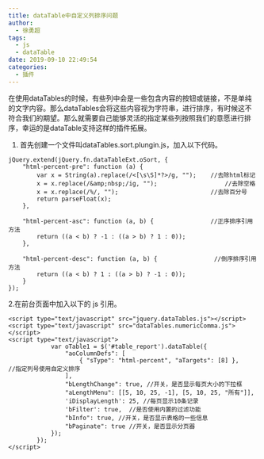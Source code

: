 ```yaml
---
title: dataTable中自定义列排序问题
author:
  - 徐勇超
tags:
  - js
  - dataTable
date: 2019-09-10 22:49:54
categories:
  - 插件
---
```


在使用dataTables的时候，有些列中会是一些包含内容的按钮或链接，不是单纯的文字内容。那么dataTables会将这些内容视为字符串，进行排序，有时候这不符合我们的期望。那么就需要自己能够灵活的指定某些列按照我们的意愿进行排序，幸运的是dataTable支持这样的插件拓展。
1. 首先创建一个文件叫dataTables.sort.plungin.js，加入以下代码。

    
```
jQuery.extend(jQuery.fn.dataTableExt.oSort, {
    "html-percent-pre": function (a) {
        var x = String(a).replace(/<[\s\S]*?>/g, "");    //去除html标记
        x = x.replace(/&amp;nbsp;/ig, "");                   //去除空格
        x = x.replace(/%/, "");                          //去除百分号
        return parseFloat(x);
    },

    "html-percent-asc": function (a, b) {                //正序排序引用方法
        return ((a < b) ? -1 : ((a > b) ? 1 : 0));
    },

    "html-percent-desc": function (a, b) {                //倒序排序引用方法
        return ((a < b) ? 1 : ((a > b) ? -1 : 0));
    }
});
```

<!-- more -->

2.在前台页面中加入以下的 js 引用。

```
<script type="text/javascript" src="jquery.dataTables.js"></script>
<script type="text/javascript" src="dataTables.numericComma.js"></script> 
<script type="text/javascript">
            var oTable1 = $('#table_report').dataTable({
                "aoColumnDefs": [
                    { "sType": "html-percent", "aTargets": [8] },    //指定列号使用自定义排序
                ],
                "bLengthChange": true, //开关，是否显示每页大小的下拉框
                "aLengthMenu": [[5, 10, 25, -1], [5, 10, 25, "所有"]],
                'iDisplayLength': 25, //每页显示10条记录
                'bFilter': true,  //是否使用内置的过滤功能
                "bInfo": true, //开关，是否显示表格的一些信息
                "bPaginate": true //开关，是否显示分页器
            });
        });
</script>
```
